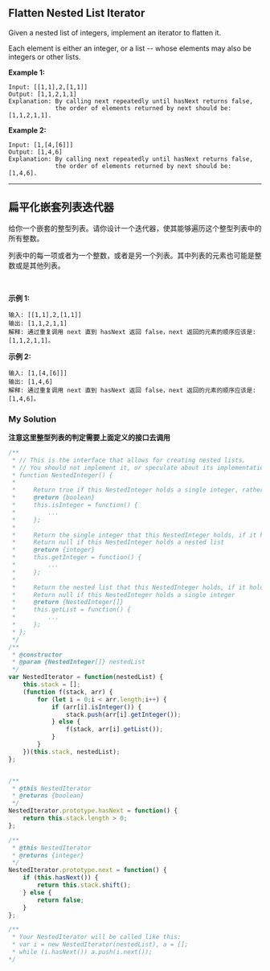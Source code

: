 ## Flatten Nested List Iterator

Given a nested list of integers, implement an iterator to flatten it.

Each element is either an integer, or a list -- whose elements may also be integers or other lists.

**Example 1:**

    Input: [[1,1],2,[1,1]]
    Output: [1,1,2,1,1]
    Explanation: By calling next repeatedly until hasNext returns false, 
                 the order of elements returned by next should be: [1,1,2,1,1].

**Example 2:**

    Input: [1,[4,[6]]]
    Output: [1,4,6]
    Explanation: By calling next repeatedly until hasNext returns false, 
                 the order of elements returned by next should be: [1,4,6].

---

## 扁平化嵌套列表迭代器

给你一个嵌套的整型列表。请你设计一个迭代器，使其能够遍历这个整型列表中的所有整数。

列表中的每一项或者为一个整数，或者是另一个列表。其中列表的元素也可能是整数或是其他列表。

 

**示例 1:**

    输入: [[1,1],2,[1,1]]
    输出: [1,1,2,1,1]
    解释: 通过重复调用 next 直到 hasNext 返回 false，next 返回的元素的顺序应该是: [1,1,2,1,1]。

**示例 2:**

    输入: [1,[4,[6]]]
    输出: [1,4,6]
    解释: 通过重复调用 next 直到 hasNext 返回 false，next 返回的元素的顺序应该是: [1,4,6]。

### My Solution

**注意这里整型列表的判定需要上面定义的接口去调用**
```javascript
/**
 * // This is the interface that allows for creating nested lists.
 * // You should not implement it, or speculate about its implementation
 * function NestedInteger() {
 *
 *     Return true if this NestedInteger holds a single integer, rather than a nested list.
 *     @return {boolean}
 *     this.isInteger = function() {
 *         ...
 *     };
 *
 *     Return the single integer that this NestedInteger holds, if it holds a single integer
 *     Return null if this NestedInteger holds a nested list
 *     @return {integer}
 *     this.getInteger = function() {
 *         ...
 *     };
 *
 *     Return the nested list that this NestedInteger holds, if it holds a nested list
 *     Return null if this NestedInteger holds a single integer
 *     @return {NestedInteger[]}
 *     this.getList = function() {
 *         ...
 *     };
 * };
 */
/**
 * @constructor
 * @param {NestedInteger[]} nestedList
 */
var NestedIterator = function(nestedList) {
    this.stack = [];
    (function f(stack, arr) {
        for (let i = 0;i < arr.length;i++) {
            if (arr[i].isInteger()) {
                stack.push(arr[i].getInteger());
            } else {
                f(stack, arr[i].getList());
            }
        }
    })(this.stack, nestedList);
};


/**
 * @this NestedIterator
 * @returns {boolean}
 */
NestedIterator.prototype.hasNext = function() {
    return this.stack.length > 0;
};

/**
 * @this NestedIterator
 * @returns {integer}
 */
NestedIterator.prototype.next = function() {
    if (this.hasNext()) {
        return this.stack.shift();
    } else {
        return false;
    }
};

/**
 * Your NestedIterator will be called like this:
 * var i = new NestedIterator(nestedList), a = [];
 * while (i.hasNext()) a.push(i.next());
*/
```




